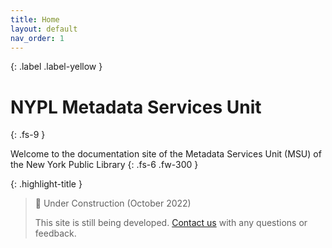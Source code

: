 ```yaml
---
title: Home
layout: default
nav_order: 1
---
```



{: .label .label-yellow }

# NYPL Metadata Services Unit
{: .fs-9 }

Welcome to the documentation site of the Metadata Services Unit (MSU) of the New York Public Library
{: .fs-6 .fw-300 }

{: .highlight-title }
> 🚧 Under Construction (October 2022)
>
> This site is still being developed. [Contact us](/metadata-documentation/contact/) with any questions or feedback.

<!-- ---

On this site, you will find…

#### Quick Links
TK -->
